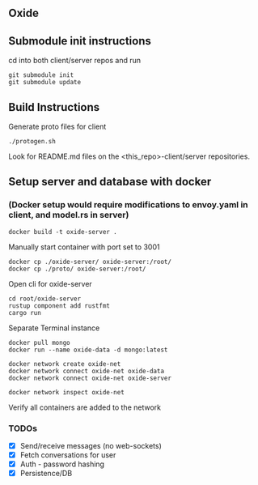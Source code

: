 ## Oxide

## Submodule init instructions
cd into both client/server repos and run
    
    git submodule init
    git submodule update
    
## Build Instructions
Generate proto files for client

    ./protogen.sh
Look for README.md files on the <this_repo>-client/server repositories.

## Setup server and database with docker
### (Docker setup would require modifications to envoy.yaml in client, and model.rs in server)

    docker build -t oxide-server .

Manually start container with port set to 3001

    docker cp ./oxide-server/ oxide-server:/root/
    docker cp ./proto/ oxide-server:/root/

Open cli for oxide-server

    cd root/oxide-server
    rustup component add rustfmt
    cargo run

Separate Terminal instance

    docker pull mongo
    docker run --name oxide-data -d mongo:latest

    docker network create oxide-net
    docker network connect oxide-net oxide-data
    docker network connect oxide-net oxide-server

    docker network inspect oxide-net
Verify all containers are added to the network

### TODOs
- [x] Send/receive messages (no web-sockets)
- [x] Fetch conversations for user
- [x] Auth - password hashing
- [x] Persistence/DB
